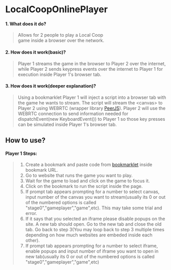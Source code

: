 # LocalCoopOnlinePlayer
  #### 1. What does it do?
  >Allows for 2 people to play a Local Coop <br>
  >game inside a browser over the network.
  #### 2. How does it work(basic)?
  >Player 1 streams the game in the browser to Player 2 over the internet, <br>
  >while Player 2 sends keypress events over the internet to Player 1 for <br>
  >execution inside Player 1's browser tab.
  #### 3. How does it work(deeper explanation)?
  >Using a bookmarklet Player 1 will inject a script into a browser tab 
  >with the game he wants to stream. The script will stream the \<canvas\>
  >to Player 2 using WEBRTC (wrapper library [PeerJS](https://peerjs.com/)). 
  >Player 2 will use the WEBRTC connection to send information needed for
  > dispatchEvent(new KeyboardEvent()) to Player 1 so those key presses can
  > be simulated inside Player 1's browser tab.
  ## How to use?
  #### Player 1 Steps:
  > 1. Create a bookmark and paste code from [bookmarklet](https://github.com/seamoose44499958/LocalCoopOnlinePlayer/blob/master/src/bookmarklet.txt "Can triple click to highlight all the code") inside bookmark URL. <br>
  > 2. Go to website that runs the game you want to play. <br>
  > 3. Wait for the game to load and click on the game to focus it. <br>
  > 4. Click on the bookmark to run the script inside the page. <br>
  > 5. If prompt tab appears prompting for a number to select canvas, input number of the canvas you want to stream(usually its 0 or out of the numbered options is called "stage0","gameplayer","game",etc). This may take some trial and error. <br>
  > 6. If it says that you selected an iframe please disable popups on the site. A new tab should open. Go to the new tab and close the old tab. Go back to step 3(You may loop back to step 3 multiple times depending on how much websites are embeded inside each other). <br>
  > 7.  If prompt tab appears prompting for a number to select iframe, enable popups and input number of iframe you want to open in new tab(usually its 0 or out of the numbered options is called "stage0","gameplayer","game",etc) <br>
